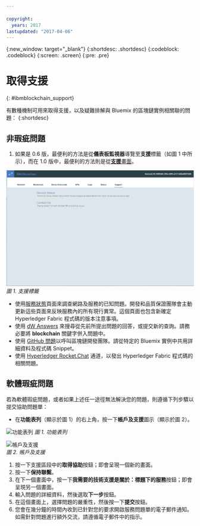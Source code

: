 ```yaml
---

copyright:
  years: 2017
lastupdated: "2017-04-06"
---
```


{:new_window: target="_blank"}
{:shortdesc: .shortdesc}
{:codeblock: .codeblock}
{:screen: .screen}
{:pre: .pre}


# 取得支援
{: #ibmblockchain_support}


有數種機制可用來取得支援，以及疑難排解與 Bluemix 的區塊鏈實例相關聯的問題：
{:shortdesc}

## 非瑕疵問題

1. 如果是 0.6 版，最便利的方法是從**儀表板監視器**導覽至**支援**標籤（如圖 1 中所示），而在 1.0 版中，最便利的方法則是從[**支援**畫面](dashboard_support.html)。  

![](images/IBC_BMX_Monitor_Support.png "支援標籤")
*圖 1. 支援標籤*

* 使用[服務狀態](https://bluemix-service-status.blockchain.ibm.com)頁面來調查網路及服務的已知問題。開發和品質保證團隊會主動更新這些頁面來反映服務內的所有現行異常。這個頁面也包含新確定 Hyperledger Fabric 程式碼的版本注意事項。
* 使用 [dW Answers](https://developer.ibm.com/answers/smartspace/blockchain/) 來搜尋從先前所提出問題的回答，或提交新的查詢。請務必要將 **blockchain** 關鍵字併入問題中。
* 使用 [GitHub 問題](https://github.com/IBM-Blockchain/ibm-blockchain-issues/issues)以呼叫區塊鏈開發團隊。請從特定的 Bluemix 實例中共用詳細資料及程式碼 Snippet。  
* 使用 [Hyperledger Rocket.Chat](https://chat.hyperledger.org/channel/general) 通道，以發出 Hyperledger Fabric 程式碼的相關問題。  


## 軟體瑕疵問題

若為軟體瑕疵問題，或者如果上述任一途徑無法解決您的問題，則遵循下列步驟以提交協助問題單：

* 在**功能表列**（顯示於圖 1）的右上角，按一下**帳戶及支援**圖示（顯示於圖 2）。

![](images/menubar.PNG "功能表列")
*圖 1. 功能表列*

![](images/avatar.PNG "帳戶及支援")  
*圖 2. 帳戶及支援*

1. 按一下支援區段中的**取得協助**按鈕；即會呈現一個新的畫面。
1. 按一下**保持聯繫**。
1. 在下一個畫面中，按一下**我需要的技術支援是關於：**標題下的**服務**按鈕；即會呈現另一個畫面。
1. 輸入問題的詳細資料，然後選取**下一步**按鈕。  
1. 在這個畫面上，選擇問題的嚴重性，然後按一下**提交**按鈕。
1. 您會在幾分鐘的時間內收到已針對您的要求開啟服務問題單的電子郵件通知。如需針對問題進行額外交流，請遵循電子郵件中的指示。
